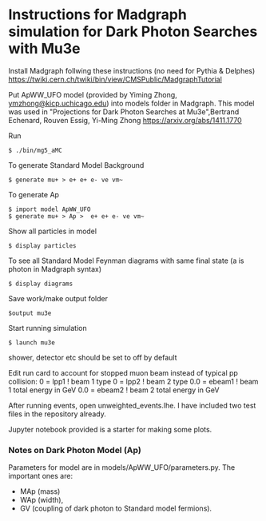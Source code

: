 # Instructions for Madgraph simulation for Dark Photon Searches with Mu3e

Install Madgraph follwing these instructions (no need for Pythia & Delphes) https://twiki.cern.ch/twiki/bin/view/CMSPublic/MadgraphTutorial

Put ApWW_UFO model (provided by Yiming Zhong, ymzhong@kicp.uchicago.edu) into models folder in Madgraph. This model was used in "Projections for Dark Photon Searches at Mu3e",Bertrand Echenard, Rouven Essig, Yi-Ming Zhong https://arxiv.org/abs/1411.1770 

Run 
```
$ ./bin/mg5_aMC
```
To generate Standard Model Background
```
$ generate mu+ > e+ e+ e- ve vm~
```
To generate Ap 
```
$ import model ApWW_UFO
$ generate mu+ > Ap >  e+ e+ e- ve vm~
```
Show all particles in model
```
$ display particles
```
To see all Standard Model Feynman diagrams with same final state (a is photon in Madgraph syntax)
```
$ display diagrams  
```
Save work/make output folder
```
$output mu3e
```
Start running simulation 
```
$ launch mu3e
```
shower, detector etc should be set to off by default

Edit run card  to account for stopped muon beam instead of typical pp collision:
 0        = lpp1    ! beam 1 type
 0        = lpp2    ! beam 2 type
 0.0     = ebeam1  ! beam 1 total energy in GeV
 0.0     = ebeam2  ! beam 2 total energy in GeV
 
After running events, open unweighted_events.lhe. I have included two test files in the repository already. 

Jupyter notebook provided is a starter for making some plots. 

### Notes on Dark Photon Model (Ap)
Parameters for model are in models/ApWW_UFO/parameters.py. 
The important ones are: 
- MAp (mass)
- WAp (width),
- GV (coupling of dark photon to Standard model fermions). 

